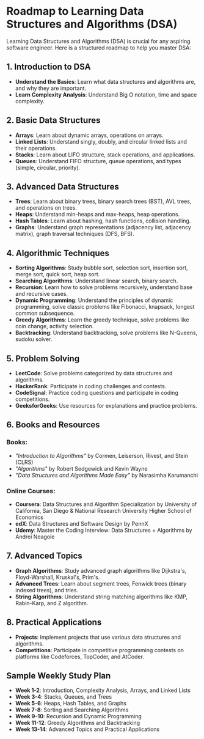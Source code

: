 # Roadmap to Learning Data Structures and Algorithms (DSA)

Learning Data Structures and Algorithms (DSA) is crucial for any aspiring software engineer. Here is a structured roadmap to help you master DSA:

## 1. Introduction to DSA
- **Understand the Basics**: Learn what data structures and algorithms are, and why they are important.
- **Learn Complexity Analysis**: Understand Big O notation, time and space complexity.

## 2. Basic Data Structures
- **Arrays**: Learn about dynamic arrays, operations on arrays.
- **Linked Lists**: Understand singly, doubly, and circular linked lists and their operations.
- **Stacks**: Learn about LIFO structure, stack operations, and applications.
- **Queues**: Understand FIFO structure, queue operations, and types (simple, circular, priority).

## 3. Advanced Data Structures
- **Trees**: Learn about binary trees, binary search trees (BST), AVL trees, and operations on trees.
- **Heaps**: Understand min-heaps and max-heaps, heap operations.
- **Hash Tables**: Learn about hashing, hash functions, collision handling.
- **Graphs**: Understand graph representations (adjacency list, adjacency matrix), graph traversal techniques (DFS, BFS).

## 4. Algorithmic Techniques
- **Sorting Algorithms**: Study bubble sort, selection sort, insertion sort, merge sort, quick sort, heap sort.
- **Searching Algorithms**: Understand linear search, binary search.
- **Recursion**: Learn how to solve problems recursively, understand base and recursive cases.
- **Dynamic Programming**: Understand the principles of dynamic programming, solve classic problems like Fibonacci, knapsack, longest common subsequence.
- **Greedy Algorithms**: Learn the greedy technique, solve problems like coin change, activity selection.
- **Backtracking**: Understand backtracking, solve problems like N-Queens, sudoku solver.

## 5. Problem Solving
- **LeetCode**: Solve problems categorized by data structures and algorithms.
- **HackerRank**: Participate in coding challenges and contests.
- **CodeSignal**: Practice coding questions and participate in coding competitions.
- **GeeksforGeeks**: Use resources for explanations and practice problems.

## 6. Books and Resources
### Books:
- *"Introduction to Algorithms"* by Cormen, Leiserson, Rivest, and Stein (CLRS)
- *"Algorithms"* by Robert Sedgewick and Kevin Wayne
- *"Data Structures and Algorithms Made Easy"* by Narasimha Karumanchi

### Online Courses:
- **Coursera**: Data Structures and Algorithm Specialization by University of California, San Diego & National Research University Higher School of Economics
- **edX**: Data Structures and Software Design by PennX
- **Udemy**: Master the Coding Interview: Data Structures + Algorithms by Andrei Neagoie

## 7. Advanced Topics
- **Graph Algorithms**: Study advanced graph algorithms like Dijkstra's, Floyd-Warshall, Kruskal's, Prim's.
- **Advanced Trees**: Learn about segment trees, Fenwick trees (binary indexed trees), and tries.
- **String Algorithms**: Understand string matching algorithms like KMP, Rabin-Karp, and Z algorithm.

## 8. Practical Applications
- **Projects**: Implement projects that use various data structures and algorithms.
- **Competitions**: Participate in competitive programming contests on platforms like Codeforces, TopCoder, and AtCoder.

## Sample Weekly Study Plan
- **Week 1-2**: Introduction, Complexity Analysis, Arrays, and Linked Lists
- **Week 3-4**: Stacks, Queues, and Trees
- **Week 5-6**: Heaps, Hash Tables, and Graphs
- **Week 7-8**: Sorting and Searching Algorithms
- **Week 9-10**: Recursion and Dynamic Programming
- **Week 11-12**: Greedy Algorithms and Backtracking
- **Week 13-14**: Advanced Topics and Practical Applications
